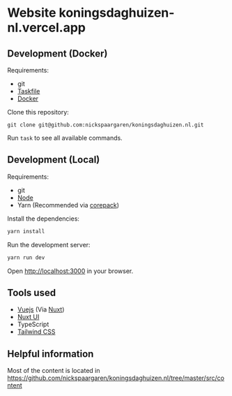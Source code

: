 # Website koningsdaghuizen-nl.vercel.app

## Development (Docker)

Requirements:

- git
- [Taskfile](https://taskfile.dev)
- [Docker](https://www.docker.com/get-started/)

Clone this repository:

```
git clone git@github.com:nickspaargaren/koningsdaghuizen.nl.git
```

Run `task` to see all available commands.

## Development (Local)

Requirements:

- git
- [Node](https://nodejs.org)
- Yarn (Recommended via [corepack](https://github.com/nodejs/corepack))

Install the dependencies:

```bash
yarn install
```

Run the development server:

```bash
yarn run dev
```

Open [http://localhost:3000](http://localhost:3000) in your browser.

## Tools used

- [Vuejs](https://vuejs.org) (Via [Nuxt](https://nuxt.com))
- [Nuxt UI](https://ui.nuxt.com)
- TypeScript
- [Tailwind CSS](https://tailwindcss.com)

## Helpful information

Most of the content is located in https://github.com/nickspaargaren/koningsdaghuizen.nl/tree/master/src/content
